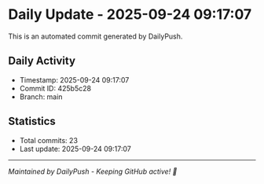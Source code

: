 # Daily Update - 2025-09-24 09:17:07

This is an automated commit generated by DailyPush.

## Daily Activity
- Timestamp: 2025-09-24 09:17:07
- Commit ID: 425b5c28
- Branch: main

## Statistics
- Total commits: 23
- Last update: 2025-09-24 09:17:07

---
*Maintained by DailyPush - Keeping GitHub active! 🚀*
